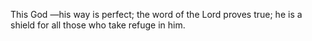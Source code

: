 This God —his way is perfect; the word of the Lord proves true; he is a shield for all those who take refuge in him.
